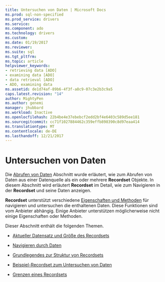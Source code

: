 ```yaml
---
title: Untersuchen von Daten | Microsoft Docs
ms.prod: sql-non-specified
ms.prod_service: drivers
ms.service: 
ms.component: ado
ms.technology: drivers
ms.custom: 
ms.date: 01/19/2017
ms.reviewer: 
ms.suite: sql
ms.tgt_pltfrm: 
ms.topic: article
helpviewer_keywords:
- retrieving data [ADO]
- examining data [ADO]
- data retrieval [ADO]
- ADO, examining data
ms.assetid: de1d74af-89b6-4f3f-a8c9-07c3e2b3c9a5
caps.latest.revision: "14"
author: MightyPen
ms.author: genemi
manager: jhubbard
ms.workload: Inactive
ms.openlocfilehash: 22b4be4e37ebebcf2edd2bf4e6403c589d5ee181
ms.sourcegitcommit: cc71f1027884462c359effb898390c8d97eaa414
ms.translationtype: MT
ms.contentlocale: de-DE
ms.lasthandoff: 12/21/2017
---
```

# <a name="examining-data"></a>Untersuchen von Daten
Die [Abrufen von Daten](../../../ado/guide/data/getting-data.md) Abschnitt wurde erläutert, wie zum Abrufen von Daten aus einer Datenquelle als ein oder mehrere **Recordset** Objekte. In diesem Abschnitt wird erläutert **Recordset** im Detail, wie zum Navigieren in der **Recordset** und seine Daten anzeigen.  
  
 **Recordset** unterstützt verschiedene [Eigenschaften und Methoden](../../../ado/reference/ado-api/recordset-object-properties-methods-and-events.md) für navigieren und untersuchen die enthaltenen Daten. Diese Funktionen sind vom Anbieter abhängig. Einige Anbieter unterstützen möglicherweise nicht einige Eigenschaften oder Methoden.  
  
 Dieser Abschnitt enthält die folgenden Themen.  
  
-   [Aktueller Datensatz und Größe des Recordsets](../../../ado/guide/data/current-record-and-size-of-recordset.md)  
  
-   [Navigieren durch Daten](../../../ado/guide/data/navigating-through-data.md)  
  
-   [Grundlegendes zur Struktur von Recordsets](../../../ado/guide/data/understanding-recordset-structure.md)  
  
-   [Beispiel-Recordset zum Untersuchen von Daten](../../../ado/guide/data/sample-recordset-for-examining-data.md)  
  
-   [Grenzen eines Recordsets](../../../ado/guide/data/boundaries-of-a-recordset.md)
